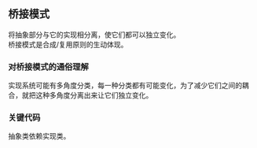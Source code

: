 ## 桥接模式
将抽象部分与它的实现相分离，使它们都可以独立变化。  
桥接模式是合成/复用原则的生动体现。

### 对桥接模式的通俗理解
实现系统可能有多角度分类，每一种分类都有可能变化，为了减少它们之间的耦合，就把这种多角度分离出来让它们独立变化。

### 关键代码
抽象类依赖实现类。